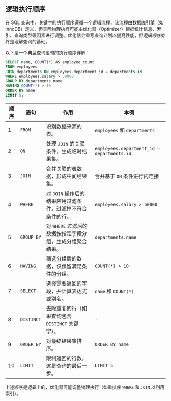 ## 逻辑执行顺序

在 SQL 查询中，关键字的执行顺序遵循一个逻辑流程，该流程由数据库引擎（如 InnoDB）定义，但实际物理执行可能由优化器（Optimizer）根据统计信息、索引、查询类型等因素进行调整。优化器会重写查询计划以提高性能，但逻辑顺序始终是理解查询的基础。

以下是一个典型查询语句的执行顺序详解：

```sql
SELECT name, COUNT(*) AS employee_count
FROM employees
JOIN departments ON employees.department_id = departments.id
WHERE employees.salary > 50000
GROUP BY departments.name
HAVING COUNT(*) > 10
ORDER BY name
LIMIT 5;
```

| 顺序  | 语句         | 作用                                | 本例                                         |
| --- | ---------- | --------------------------------- | ------------------------------------------ |
| 1   | `FROM`     | 识别数据来源的表。                         | `employees` 和 `departments`                |
| 2   | `ON`       | 处理 `JOIN` 的关联条件，生成临时结果集。          | `employees.department_id = departments.id` |
| 3   | `JOIN`     | 合并关联的表数据，形成中间结果集。                 | 合并基于 `ON` 条件进行内连接                          |
| 4   | `WHERE`    | 对 `JOIN` 操作后的结果应用过滤条件，过滤掉不符合条件的行。 | `employees.salary > 50000`                 |
| 5   | `GROUP BY` | 对 `WHERE` 过滤后的数据按指定字段分组，生成分组聚合结果。 | `departments.name`                         |
| 6   | `HAVING`   | 筛选分组后的数据，仅保留满足条件的分组。              | `COUNT(*) > 10`                            |
| 7   | `SELECT`   | 选择需要返回的字段，并计算表达式或别名。              | `name` 和 `COUNT(*)`                        |
| 8   | `DISTINCT` | 去除重复的行（如果查询包含 `DISTINCT` 关键字）。    | -                                          |
| 9   | `ORDER BY` | 对最终结果集排序。                         | `ORDER BY name`                            |
| 10  | `LIMIT`    | 限制返回的行数，这是查询的最后一步。                | `LIMIT 5`                                  |

上述顺序是逻辑上的，优化器可能调整物理执行（如重排序 `WHERE` 和 `JOIN` 以利用索引）。
